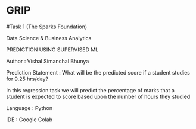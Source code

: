 # GRIP

#Task 1 (The Sparks Foundation)

Data Science & Business Analytics

PREDICTION USING SUPERVISED ML

Author : Vishal Simanchal Bhunya

Prediction Statement : What will be the predicted score if a student studies for 9.25 hrs/day?

In this regression task we will predict the percentage of marks that a student is expected to score based upon the number of hours they studied

Language : Python

IDE : Google Colab
